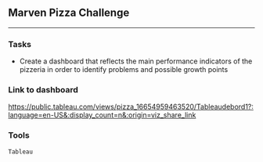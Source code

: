 ## Marven Pizza Challenge 
	
<hr>

### Tasks
- Create a dashboard that reflects the main performance indicators of the pizzeria in order to identify problems and possible growth points

### Link to dashboard
https://public.tableau.com/views/pizza_16654959463520/Tableaudebord1?:language=en-US&:display_count=n&:origin=viz_share_link

### Tools
`Tableau` 


